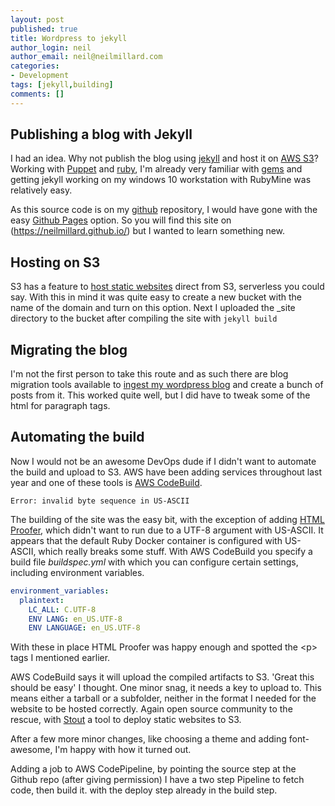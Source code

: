 ```yaml
---
layout: post
published: true
title: Wordpress to jekyll
author_login: neil
author_email: neil@neilmillard.com
categories:
- Development
tags: [jekyll,building]
comments: []
---
```

Publishing a blog with Jekyll
-----
I had an idea. Why not publish the blog using [jekyll](http://jekyllrb.com/) and host it on [AWS S3](https://aws.amazon.com/s3/)?
Working with [Puppet](https://puppet.com/) and [ruby](https://www.ruby-lang.org), I'm already very familiar with [gems](https://rubygems.org/) and getting jekyll working on my windows 10 workstation with RubyMine was relatively easy.

As this source code is on my [github](https://github.com) repository, I would have gone with the easy [Github Pages](https://help.github.com/articles/using-jekyll-as-a-static-site-generator-with-github-pages/) option.
So you will find this site on (https://neilmillard.github.io/) but I wanted to learn something new.

Hosting on S3
----
S3 has a feature to [host static websites](http://docs.aws.amazon.com/AmazonS3/latest/dev/HowDoIWebsiteConfiguration.html) direct from S3, serverless you could say. With this in mind it was quite easy to create a new bucket with the name of the domain and turn on this option.
Next I uploaded the _site directory to the bucket after compiling the site with ```jekyll build```

Migrating the blog
----
I'm not the first person to take this route and as such there are blog migration tools available to [ingest my wordpress blog](http://import.jekyllrb.com/docs/wordpress/) and create a bunch of posts from it.
This worked quite well, but I did have to tweak some of the html for paragraph tags.

Automating the build
----
Now I would not be an awesome DevOps dude if I didn't want to automate the build and upload to S3. AWS have been adding services throughout last year and one of these tools is [AWS CodeBuild](http://docs.aws.amazon.com/codebuild/latest/userguide/welcome.html).
```
Error: invalid byte sequence in US-ASCII
```
The building of the site was the easy bit, with the exception of adding [HTML Proofer](https://github.com/gjtorikian/html-proofer#using-with-jekyll), which didn't want to run due to a UTF-8 argument with US-ASCII.
It appears that the default Ruby Docker container is configured with US-ASCII, which really breaks some stuff.
With AWS CodeBuild you specify a build file *buildspec.yml* with which you can configure certain settings, including environment variables.
```yaml
environment_variables:
  plaintext:
    LC_ALL: C.UTF-8
    ENV LANG: en_US.UTF-8
    ENV LANGUAGE: en_US.UTF-8
```
With these in place HTML Proofer was happy enough and spotted the &lt;p> tags I mentioned earlier.

AWS CodeBuild says it will upload the compiled artifacts to S3. 'Great this should be easy' I thought. One minor snag, it needs a key to upload to. This means either a tarball or a subfolder, neither in the format I needed for the website to be hosted correctly.
Again open source community to the rescue, with [Stout](http://stout.is/) a tool to deploy static websites to S3.

After a few more minor changes, like choosing a theme and adding font-awesome, I'm happy with how it turned out.


Adding a job to AWS CodePipeline, by pointing the source step at the Github repo (after giving permission) I have a two step Pipeline to fetch code, then build it. with the deploy step already in the build step.
